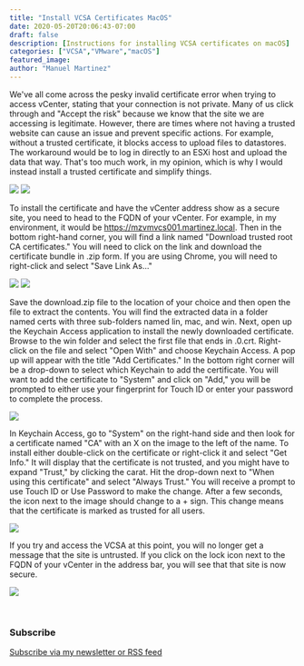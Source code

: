 ```yaml
---
title: "Install VCSA Certificates MacOS"
date: 2020-05-20T20:06:43-07:00
draft: false
description: [Instructions for installing VCSA certificates on macOS]
categories: ["VCSA","VMware","macOS"]
featured_image:
author: "Manuel Martinez"
---
```


We've all come across the pesky invalid certificate error when trying to access vCenter, stating that your connection is not private. Many of us click through and "Accept the risk" because we know that the site we are accessing is legitimate. However, there are times where not having a trusted website can cause an issue and prevent specific actions. For example, without a trusted certificate, it blocks access to upload files to datastores. The workaround would be to log in directly to an ESXi host and upload the data that way. That's too much work, in my opinion, which is why I would instead install a trusted certificate and simplify things.

<img src = "/images/2020/2020-05/vcsaCertMac01.png"></img>
<img src = "/images/2020/2020-05/vcsaCertMac02.png"></img>

To install the certificate and have the vCenter address show as a secure site, you need to head to the FQDN of your vCenter. For example, in my environment, it would be https://mzvmvcs001.martinez.local. Then in the bottom right-hand corner, you will find a link named "Download trusted root CA certificates." You will need to click on the link and download the certificate bundle in .zip form. If you are using Chrome, you will need to right-click and select "Save Link As..." 

<img src = "/images/2020/2020-05/vcsaCertMac03.png"></img>
<img src = "/images/2020/2020-05/vcsaCertMac04.png"></img>

Save the download.zip file to the location of your choice and then open the file to extract the contents. You will find the extracted data in a folder named certs with three sub-folders named lin, mac, and win. Next, open up the Keychain Access application to install the newly downloaded certificate. Browse to the win folder and select the first file that ends in .0.crt. Right-click on the file and select "Open With" and choose Keychain Access.
A pop up will appear with the title "Add Certificates." In the bottom right corner will be a drop-down to select which Keychain to add the certificate. You will want to add the certificate to "System" and click on "Add," you will be prompted to either use your fingerprint for Touch ID or enter your password to complete the process.

<img src = "/images/2020/2020-05/vcsaCertMac05.png"></img>

In Keychain Access, go to "System" on the right-hand side and then look for a certificate named "CA" with an X on the image to the left of the name. To install either double-click on the certificate or right-click it and select "Get Info." It will display that the certificate is not trusted, and you might have to expand "Trust," by clicking the carat. Hit the drop-down next to "When using this certificate" and select "Always Trust." You will receive a prompt to use Touch ID or Use Password to make the change. After a few seconds, the icon next to the image should change to a + sign. This change means that the certificate is marked as trusted for all users.

<img src = "/images/2020/2020-05/vcsaCertMac06.png"></img>

If you try and access the VCSA at this point, you will no longer get a message that the site is untrusted. If you click on the lock icon next to the FQDN of your vCenter in the address bar, you will see that that site is now secure.

<img src = "/images/2020/2020-05/vcsaCertMac07.png"></img>

<br>
<h3>Subscribe</h3>
<p><a href="/subscribe">Subscribe via my newsletter or RSS feed</a></p>

